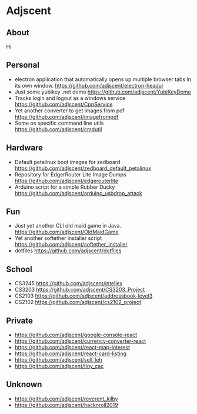 # Adjscent

## About
Hi

## Personal
- electron application that automatically opens up multiple browser tabs in its own window. https://github.com/adjscent/electron-headui
- Just some yubikey .net demo https://github.com/adjscent/YubiKeyDemo
- Tracks login and logout as a windows service https://github.com/adjscent/CppService
- Yet another converter to get images from pdf https://github.com/adjscent/imagefrompdf
- Some os specific command line utils https://github.com/adjscent/cmdutil
  
## Hardware
- Default petalinux boot images for zedboard https://github.com/adjscent/zedboard_default_petalinux
- Repository for EdgerRouter Lite Image Dumps https://github.com/adjscent/edgerouterlite
- Arduino script for a simple Rubber Ducky https://github.com/adjscent/arduino_usbdrop_attack

## Fun
- Just yet another CLI old maid game in Java. https://github.com/adjscent/OldMaidGame
- Yet another softether installer script https://github.com/adjscent/softether_installer
- dotfiles https://github.com/adjscent/dotfiles
  
## School
- CS3245 https://github.com/adjscent/intellex
- CS3203 https://github.com/adjscent/CS3203_Project
- CS2103 https://github.com/adjscent/addressbook-level3
- CS2102 https://github.com/adjscent/cs2102_project


## Private
- https://github.com/adjscent/google-console-react
- https://github.com/adjscent/currency-converter-react
- https://github.com/adjscent/react-map-interest
- https://github.com/adjscent/react-card-listing
- https://github.com/adjscent/sell_leh
- https://github.com/adjscent/tiny_cac


## Unknown
- https://github.com/adjscent/reverent_kilby
- https://github.com/adjscent/hacknroll2019